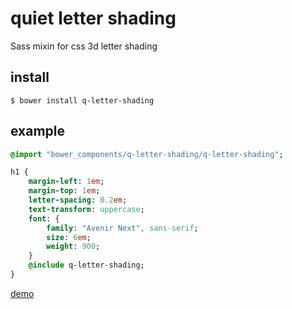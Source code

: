 # quiet letter shading
Sass mixin for css 3d letter shading

## install

    $ bower install q-letter-shading

## example

```sass
@import "bower_components/q-letter-shading/q-letter-shading";

h1 {
    margin-left: 1em;
    margin-top: 1em;
    letter-spacing: 0.2em;
    text-transform: uppercase;
    font: {
        family: "Avenir Next", sans-serif;
        size: 6em;
        weight: 900;
    }
    @include q-letter-shading;
}
```

[demo](https://d9ca95fa4f4d0194863b1d59116d9eecbd3a6865.htmlb.in)
